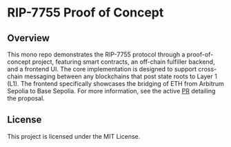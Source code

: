 # RIP-7755 Proof of Concept

## Overview

This mono repo demonstrates the RIP-7755 protocol through a proof-of-concept project, featuring smart contracts, an off-chain fulfiller backend, and a frontend UI. The core implementation is designed to support cross-chain messaging between any blockchains that post state roots to Layer 1 (L1). The frontend specifically showcases the bridging of ETH from Arbitrum Sepolia to Base Sepolia. For more information, see the active [PR](https://github.com/ethereum/RIPs/pull/31) detailing the proposal.

## License

This project is licensed under the MIT License.
